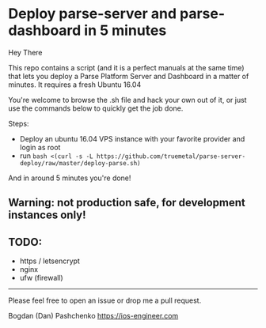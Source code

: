 # Deploy parse-server and parse-dashboard in 5 minutes

Hey There

This repo contains a script (and it is a perfect manuals at the same time) that lets you deploy a Parse Platform Server and Dashboard in a matter of minutes. It requires a fresh Ubuntu 16.04

You're welcome to browse the .sh file and hack your own out of it, or just use the commands below to quickly get the job done.

Steps: 
- Deploy an ubuntu 16.04 VPS instance with your favorite provider and login as root
- run `bash <(curl -s -L https://github.com/truemetal/parse-server-deploy/raw/master/deploy-parse.sh)`

And in around 5 minutes you're done! 

## Warning: not production safe, for development instances only!

## TODO:

- https / letsencrypt
- nginx 
- ufw (firewall)

---

Please feel free to open an issue or drop me a pull request.

Bogdan (Dan) Pashchenko
https://ios-engineer.com
